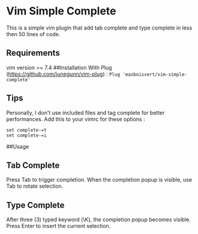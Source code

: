 # Vim Simple Complete
This is a simple vim plugin that add tab complete and type complete in less then 50 lines of code.
## Requirements
vim version >= 7.4
##Installation
With Plug (https://github.com/junegunn/vim-plug) :
`Plug 'maxboisvert/vim-simple-complete'`
## Tips
Personally, I don't use included files and tag complete for better performances. Add this to your vimrc for these options :
```
set complete-=t
set complete-=i
```
##Usage
## Tab Complete
Press Tab to trigger completion. When the completion popup is visible, use Tab to rotate selection.
## Type Complete
After three (3) typed keyword (\K), the completion popup becomes visible. Press Enter to insert the current selection.
